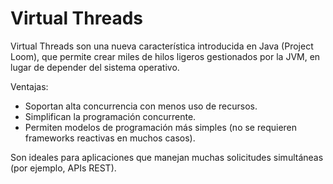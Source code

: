 # Virtual Threads

Virtual Threads son una nueva característica introducida en Java (Project Loom), que permite crear miles de hilos ligeros gestionados por la JVM, en lugar de depender del sistema operativo.

Ventajas:

- Soportan alta concurrencia con menos uso de recursos.
- Simplifican la programación concurrente.
- Permiten modelos de programación más simples (no se requieren frameworks reactivas en muchos casos).

Son ideales para aplicaciones que manejan muchas solicitudes simultáneas (por ejemplo, APIs REST).
